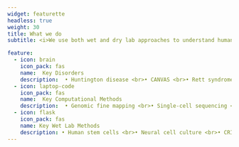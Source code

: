 ```yaml
---
widget: featurette
headless: true
weight: 30
title: What we do
subtitle: <i>We use both wet and dry lab approaches to understand human biology</i>

feature:
  - icon: brain
    icon_pack: fas
    name:  Key Disorders
    description:  • Huntington disease <br>• CANVAS <br>• Rett syndrome
  - icon: laptop-code
    icon_pack: fas
    name:  Key Computational Methods
    description:  • Genomic fine mapping <br>• Single-cell sequencing <br>• Machine learning
  - icon: flask
    icon_pack: fas
    name: Key Wet Lab Methods
    description: • Human stem cells <br>• Neural cell culture <br>• CRISPR gene editing
---
```

